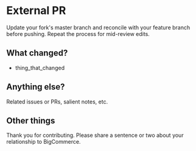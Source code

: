 # External PR

Update your fork's master branch and reconcile with your feature branch before pushing. Repeat the process for mid-review edits.

## What changed?
* thing_that_changed

## Anything else?
Related issues or PRs, salient notes, etc.

## Other things
Thank you for contributing. Please share a sentence or two about your relationship to BigCommerce.
